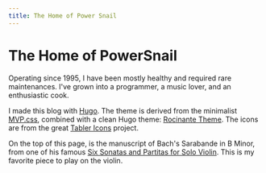 ```yaml
---
title: The Home of Power Snail
---
```


# The Home of PowerSnail

Operating since 1995, I have been mostly healthy and required rare maintenances. I've grown into a programmer, a music lover, and an enthusiastic cook.

I made this blog with [Hugo](https://gohugo.io/). The theme is derived from the minimalist [MVP.css](https://andybrewer.github.io/mvp/), combined with a clean Hugo theme: [Rocinante Theme](https://github.com/mavidser/hugo-rocinante). The icons are from the great [Tabler Icons](https://tablericons.com/) project.

On the top of this page, is the manuscript of Bach's Sarabande in B Minor, from one of his famous [Six Sonatas and Partitas for Solo Violin](https://imslp.org/wiki/6_Violin_Sonatas_and_Partitas%2C_BWV_1001-1006_(Bach%2C_Johann_Sebastian)). This is my favorite piece to play on the violin.
